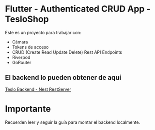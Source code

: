 # Flutter - Authenticated CRUD App - TesloShop

Este es un proyecto para trabajar con:

- Cámara
- Tokens de acceso
- CRUD (Create Read Update Delete) Rest API Endpoints
- Riverpod
- GoRouter

## El backend lo pueden obtener de aquí

[Teslo Backend - Nest RestServer](https://hub.docker.com/repository/docker/klerith/flutter-backend-teslo-shop/general)

# Importante

Recuerden leer y seguir la guía para montar el backend localmente.
